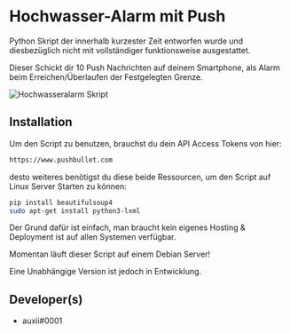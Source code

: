 # Hochwasser-Alarm mit Push

Python Skript der innerhalb kurzester Zeit entworfen wurde und diesbezüglich nicht mit vollständiger funktionsweise ausgestattet.

Dieser Schickt dir 10 Push Nachrichten auf deinem Smartphone, als Alarm beim Erreichen/Überlaufen der Festgelegten Grenze. 

![Hochwasseralarm Skript](https://i.ibb.co/n0d2Vbq/in-action.png)

## Installation

Um den Script zu benutzen, brauchst du dein API Access Tokens von hier:

```bash
https://www.pushbullet.com
```
desto weiteres benötigst du diese beide Ressourcen, um den Script auf Linux Server Starten zu können:
```bash
pip install beautifulsoup4
sudo apt-get install python3-lxml
```
Der Grund dafür ist einfach, man braucht kein eigenes Hosting & Deployment ist auf allen Systemen verfügbar. 

Momentan läuft dieser Script auf einem Debian Server!

Eine Unabhängige Version ist jedoch in Entwicklung.

## Developer(s)
- auxii#0001